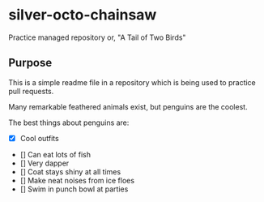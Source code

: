 # silver-octo-chainsaw
Practice managed repository
or, "A Tail of Two Birds"

## Purpose

This is a simple readme file in a repository which is being used to practice pull requests.

Many remarkable feathered animals exist, but penguins are the coolest.

The best things about penguins are:

- [x] Cool outfits
- [] Can eat lots of fish
- [] Very dapper
- [] Coat stays shiny at all times
- [] Make neat noises from ice floes
- [] Swim in punch bowl at parties